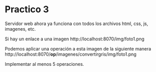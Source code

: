 # Practico 3

Servidor web ahora ya funciona
con todos los archivos html, css,
js, imagenes, etc.

Si hay un enlace a una imagen
http://localhost:8070/img/foto1.png

Podemos aplicar una operación a
esta imagen de la siguiente manera
http://localhost:8070/__op__/imagenes/convertirgris/img/foto1.png

Implementar al menos 5 operaciones.

